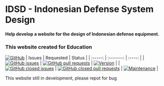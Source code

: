 # IDSD - Indonesian Defense System Design

#### Help develop a website for the design of Indonesian defense equipment.

### This website created for Education
[![GitHub](https://img.shields.io/github/license/albertputra/IDSD?color=c90e0e&label=License&logo=github&style=for-the-badge)](/LICENSE/)
| Issues | Requested | Status |
| :-----: | :-------: | :----: |
| [![GitHub issues](https://img.shields.io/github/issues/albertputra/IDSD?style=for-the-badge)](https://github.com/albertputra/IDSD/issues) | [![GitHub pull requests](https://img.shields.io/github/issues-pr/albertputra/IDSD?style=for-the-badge)](https://github.com/albertputra/IDSD/pulls) | [![Version](https://img.shields.io/badge/Version-Beta%20v0.1-2ea44f?style=for-the-badge&color=success)](/#/) |
| [![GitHub closed issues](https://img.shields.io/github/issues-closed/albertputra/IDSD?style=for-the-badge)](https://github.com/albertputra/IDSD/issues) | [![GitHub closed pull requests](https://img.shields.io/github/issues-pr-closed/albertputra/IDSD?style=for-the-badge)](https://github.com/albertputra/IDSD/pulls) | [![Maintenance](https://img.shields.io/maintenance/no/2023?style=for-the-badge&color=success)](/#/) |

This website still in development, please repot for bug
